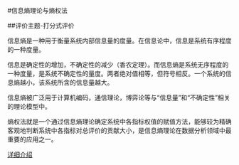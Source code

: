 #信息熵理论与熵权法

##评价主题-打分式评价

信息熵是一种用于衡量系统内部信息量的度量。在信息论中，信息是系统有序程度的一种度量。

信息是确定性的增加，不确定性的减少（香农定理）。而信息熵是系统无序程度的一种度量，是系统不确定性的量度。两者绝对值相等，但符号相反。一个系统的信息熵越小，该系统所含的信息量越大。

信息熵被广泛用于计算机编码，通信理论，博弈论等与“信息量”和“不确定性”相关的理论模型中。

熵权法就是一个通过信息熵理论确定系统中各指标权值的赋值方法，能够较为精确客观地判断系统中各指标对总评价的贡献大小，是信息熵理论在数据分析领域中最重要的应用之一。

[详细介绍](https://www.cnblogs.com/-oreo/p/10328465.html)
